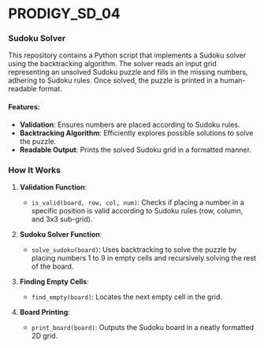 # PRODIGY_SD_04
### Sudoku Solver

This repository contains a Python script that implements a Sudoku solver using the backtracking algorithm. The solver reads an input grid representing an unsolved Sudoku puzzle and fills in the missing numbers, adhering to Sudoku rules. Once solved, the puzzle is printed in a human-readable format.

#### Features:
- **Validation**: Ensures numbers are placed according to Sudoku rules.
- **Backtracking Algorithm**: Efficiently explores possible solutions to solve the puzzle.
- **Readable Output**: Prints the solved Sudoku grid in a formatted manner.

### How It Works

1. **Validation Function**: 
   - `is_valid(board, row, col, num)`: Checks if placing a number in a specific position is valid according to Sudoku rules (row, column, and 3x3 sub-grid).

2. **Sudoku Solver Function**:
   - `solve_sudoku(board)`: Uses backtracking to solve the puzzle by placing numbers 1 to 9 in empty cells and recursively solving the rest of the board.

3. **Finding Empty Cells**:
   - `find_empty(board)`: Locates the next empty cell in the grid.

4. **Board Printing**:
   - `print_board(board)`: Outputs the Sudoku board in a neatly formatted 2D grid.

